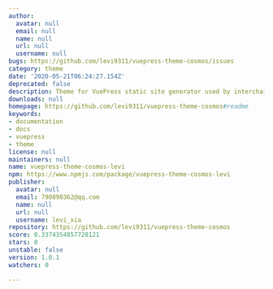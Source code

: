 ```yaml
---
author:
  avatar: null
  email: null
  name: null
  url: null
  username: null
bugs: https://github.com/levi9311/vuepress-theme-cosmos/issues
category: theme
date: '2020-05-21T06:24:27.154Z'
deprecated: false
description: Theme for VuePress static site generator used by interchain projects.
downloads: null
homepage: https://github.com/levi9311/vuepress-theme-cosmos#readme
keywords:
- documentation
- docs
- vuepress
- theme
license: null
maintainers: null
name: vuepress-theme-cosmos-levi
npm: https://www.npmjs.com/package/vuepress-theme-cosmos-levi
publisher:
  avatar: null
  email: 790890362@qq.com
  name: null
  url: null
  username: levi_xia
repository: https://github.com/levi9311/vuepress-theme-cosmos
score: 0.3374354857728121
stars: 0
unstable: false
version: 1.0.1
watchers: 0

---
```


